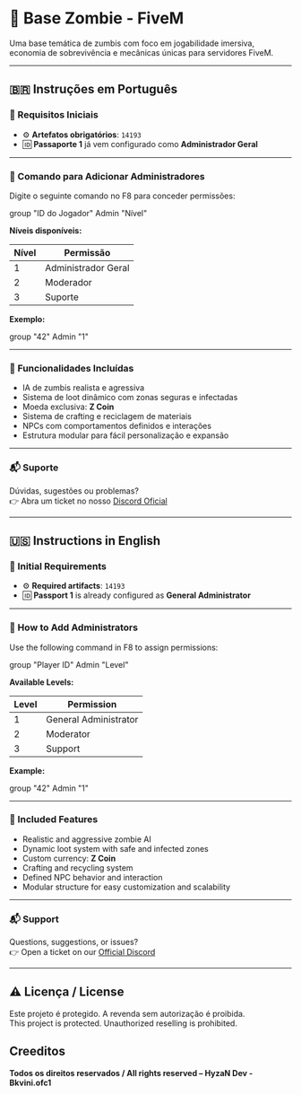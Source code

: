 # 🧟 Base Zombie - FiveM

Uma base temática de zumbis com foco em jogabilidade imersiva, economia de sobrevivência e mecânicas únicas para servidores FiveM.

---

## 🇧🇷 Instruções em Português

### 📌 Requisitos Iniciais

- ⚙️ **Artefatos obrigatórios**: `14193`
- 🆔 **Passaporte 1** já vem configurado como **Administrador Geral**

---

### 👑 Comando para Adicionar Administradores

Digite o seguinte comando no F8 para conceder permissões:


group "ID do Jogador" Admin "Nível"


**Níveis disponíveis:**

| Nível | Permissão             |
|-------|------------------------|
| 1     | Administrador Geral   |
| 2     | Moderador             |
| 3     | Suporte               |

**Exemplo:**

group "42" Admin "1"


---

### 🧰 Funcionalidades Incluídas

- IA de zumbis realista e agressiva
- Sistema de loot dinâmico com zonas seguras e infectadas
- Moeda exclusiva: **Z Coin**
- Sistema de crafting e reciclagem de materiais
- NPCs com comportamentos definidos e interações
- Estrutura modular para fácil personalização e expansão

---

### 📬 Suporte

Dúvidas, sugestões ou problemas?  
👉 Abra um ticket no nosso [Discord Oficial](https://discord.gg/fivecommunity)

---

## 🇺🇸 Instructions in English

### 📌 Initial Requirements

- ⚙️ **Required artifacts**: `14193`
- 🆔 **Passport 1** is already configured as **General Administrator**

---

### 👑 How to Add Administrators

Use the following command in F8 to assign permissions:

group "Player ID" Admin "Level"


**Available Levels:**

| Level | Permission            |
|-------|------------------------|
| 1     | General Administrator |
| 2     | Moderator             |
| 3     | Support               |

**Example:**

group "42" Admin "1"


---

### 🧰 Included Features

- Realistic and aggressive zombie AI
- Dynamic loot system with safe and infected zones
- Custom currency: **Z Coin**
- Crafting and recycling system
- Defined NPC behavior and interaction
- Modular structure for easy customization and scalability

---

### 📬 Support

Questions, suggestions, or issues?  
👉 Open a ticket on our [Official Discord](https://discord.gg/fivecommunity)

---

## ⚠️ Licença / License

Este projeto é protegido. A revenda sem autorização é proibida.  
This project is protected. Unauthorized reselling is prohibited.



## Creeditos

**Todos os direitos reservados / All rights reserved – HyzaN Dev - Bkvini.ofc1**